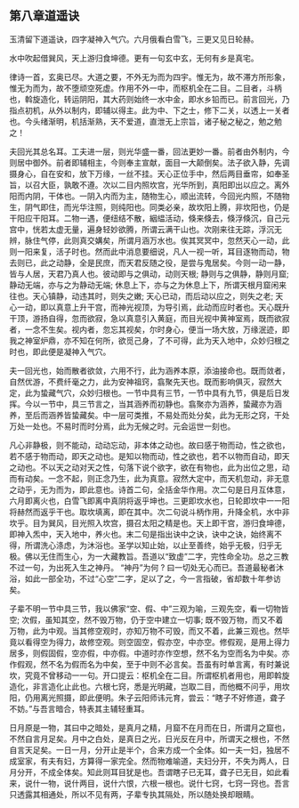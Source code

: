 ## 第八章道遥诀

玉清留下道遥诀，四字凝神入气穴。六月俄看白雪飞，三更又见日轮赫。

水中吹起借巽风，天上游归食坤德。更有一句玄中玄，无何有乡是真宅。

律诗一首，玄奥已尽。大道之要，不外无为而为四宇。惟无为，故不滞方所形象，惟无为而为，故不堕顽空死虚。作用不外一中，而枢机全在二目。二目者，斗柄也，斡旋造化，转运阴阳，其大药则始终一水中金，即水乡铅而已。前言回光，乃指点初机，从外以制内，即辅以得主。此为中、下之士，修下二关，以透上一关者也。今头绪渐明，机括渐熟，天不爱道，直泄无上宗旨，诸子秘之秘之，勉之勉之！

夫回光其总名耳。工夫进一层，则光华盛一番，回法更妙一番。前者由外制内，今则居中御外。前者即辅相主，今则奉主宣献，面目一大颠倒矣。法子欲入静，先调摄身心，自在安和，放下万缘，一丝不挂。天心正位手中，然后两目垂帘，如奉圣旨，以召大臣，孰敢不遵。次以二目内照坎宫，光华所到，真阳即出以应之。离外阳而内阴，干体也。一阴入内而为主，随物生心，顺出流转，今回光内照，不随物生，阴气即住，而光华注照，则纯阳也。同类必亲，故坎阳上腾，非坎阳也，仍是干阳应干阳耳。二物一遇，便纽结不散，絪緼活动，倏来倏去，倏浮倏沉，自己元宫中，恍若太虚无量，遍身轻妙欲腾，所谓云满干山也。次刚来往无踪，浮沉无辨，脉住气停，此则真交媾矣，所谓月涵万水也。俟其冥冥中，忽然天心一动，此则一阳来复，活子时也。然而此中消息要细说，凡人一视一听，耳目逐物而动，物去则已，此之动静，全是民庶，而天君反随之役，是尝与鬼居矣。今则一动一静，皆与人居，天君乃真人也。彼动即与之俱动，动则天根; 静则与之俱静，静则月窟; 静动无端，亦与之为静动无端; 休息上下，亦与之为休息上下，所谓天根月窟闲来往也。天心镇静，动违其时，则失之嫩; 天心已动，而后动以应之，则失之老; 天心一动，即以真意上升干宫，而神光视顶，为导引焉，此动而应时者也。天心既升干顶，游扬自得，忽而欲寂，急以真意引入黄庭，而目光视中黄神室焉，既而欲寂者，一念不生矣。视内者，忽忘其视矣，尔时身心，便当一场大放，万缘泯迹，即我之神室炉鼎，亦不知在何所，欲觅己身，了不可得，此为天入地中，众妙归根之时也，即此便是凝神入气穴。

夫一回光也，始而散者欲敛，六用不行，此为涵养本原，添油接命也。既而敛者，自然优游，不费纤毫之力，此为安神祖窍，翕聚先天也。既而影响俱灭，寂然大定，此为蛰藏气穴，众妙归根也。一节中具有三节，一节中具有九节，俱是后日发挥。今以一节中，具三节言之，当其涵养而初静也。翕聚亦为涵养，蛰藏亦为涵养，至后而涵养皆蛰藏矣。中一层可类推，不易处而处分矣，此为无形之窍，干处万处一处也。不易时而时分焉，此为无候之时。元会运世一刻也。

凡心非静极，则不能动，动动忘动，非本体之动也。故曰感于物而动，性之欲也，若不感于物而动，即天之动也。是知以物而动，性之欲也，若不以物而自动，即天之动也。不以天之动对天之性，句落下说个欲字，欲在有物也，此为出位之思，动而有动矣。一念不起，则正念乃生，此为真意。寂然大定中，而天机忽动，非无意之动乎，无为而为，即此意也。诗首二句，全括金华作用。次二句是日月互体意，六月即离火也，白雪飞即离中真阴将返乎坤也。三更即坎水也，日轮即坎中一一阳将赫然而返乎干也。取坎填离，即在其中。次二句说斗柄作用，升降全机，水中非坎乎。目为巽风，目光照入坎宫，摄召太阳之精是也。天上即干宫，游归食坤德，即神入炁中，天入地中，养火也。末二句是指出诀中之诀，诀中之诀，始终离不得，所谓洗心涤虑，为沐浴也。圣学以知止始，以止至善终，始乎无极，归乎无极。佛以无住而生心，为一大藏教旨。吾道以“致虚”二字，完性命全功。总之三教不过一句，为出死入生之神丹。 “神丹”为何 ? 曰一切处无心而已。吾道最秘者沐浴，如此一部全功，不过“心空”二字，足以了之，今一言指破，省却数十年参访矣。

子辈不明一节中具三节，我以佛家“空、假、中”三观为喻，三观先空，看一切物皆空; 次假，虽知其空，然不毁万物，仍于空中建立一切事; 既不毁万物，而又不着万物，此为中观。当其修空观时，亦知万物不可毁，而又不着，此兼三观也。然毕竟以看得空为得力，故修空观。则空固空，假亦空，中亦空。修假观，是用上得力居多，则假固假，空亦假，中亦假。中道时亦作空想，然不名为空而名为中矣。亦作假观，然不名为假而名为中矣，至于中则不必言矣。吾虽有时单言离，有时兼说坎，究竟不曾移动一一句。开口提云：枢机全在二目。所谓枢机者用也，用即斡旋造化，非言造化止此也。六根七窍，悉是光明藏，岂取二目，而他概不问乎，用坎阳，仍用离光照摄，即此便明。朱子云阳师讳元育，尝云：“瞎子不好修道，聋子不妨。”与吾言暗合，特表其主辅轻重耳。

日月原是一物，其曰中之暗处，是真月之精，月窟不在月而在日，所谓月之窟也，不然自言月足矣。月中之白处，是真日之光，日光反在月中，所谓天之根也，不然自言天足矣。一日一月，分开止是半个，合来方成一个全体。如一夫一妇，独居不成室家，有夫有妇，方算得一家完全。然而物难喻道，夫妇分开，不失为两人，日月分开，不成全体矣。知此则耳目犹是也。吾谓瞎子已无耳，聋子已无目，如此看来，说什一物，说什两目，说什六恨，六根一根也。说什七窍，七窍一窍也。吾言只透露其相通处，所以不见有两，子辈专执其隔处，所以随处换却眼睛。